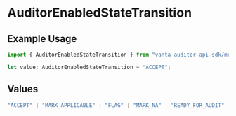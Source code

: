 # AuditorEnabledStateTransition

## Example Usage

```typescript
import { AuditorEnabledStateTransition } from "vanta-auditor-api-sdk/models/components";

let value: AuditorEnabledStateTransition = "ACCEPT";
```

## Values

```typescript
"ACCEPT" | "MARK_APPLICABLE" | "FLAG" | "MARK_NA" | "READY_FOR_AUDIT"
```